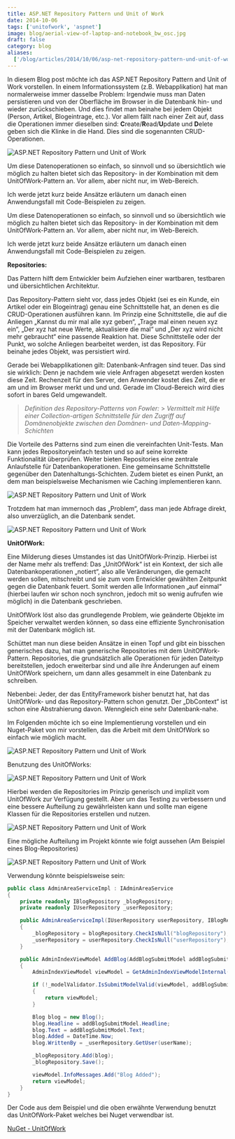 ```yaml
---
title: ASP.NET Repository Pattern und Unit of Work
date: 2014-10-06
tags: ['unitofwork', 'aspnet']
image: blog/aerial-view-of-laptop-and-notebook_bw_osc.jpg
draft: false
category: blog
aliases:
  ['/blog/articles/2014/10/06/asp-net-repository-pattern-und-unit-of-work/']
---
```


In diesem Blog post möchte ich das ASP.NET Repository Pattern and Unit of Work vorstellen. In einem Informationssystem (z.B. Webapplikation) hat man normalerweise immer dasselbe Problem: Irgendwie muss man Daten persistieren und von der Oberfläche im Browser in die Datenbank hin- und wieder zurückschieben. Und dies findet man beinahe bei jedem Objekt (Person, Artikel, Blogeintrage, etc.). Vor allem fällt nach einer Zeit auf, dass die Operationen immer dieselben sind: **C**reate/**R**ead/**U**pdate und **D**elete geben sich die Klinke in die Hand. Dies sind die sogenannten CRUD-Operationen.

![ASP.NET Repository Pattern und Unit of Work](https://cdn.offering.solutions/img/articles/2014-10-06/01.png)

Um diese Datenoperationen so einfach, so sinnvoll und so übersichtlich wie möglich zu halten bietet sich das Repository- in der Kombination mit dem UnitOfWork-Pattern an. Vor allem, aber nicht nur, im Web-Bereich.

Ich werde jetzt kurz beide Ansätze erläutern um danach einen Anwendungsfall mit Code-Beispielen zu zeigen.

Um diese Datenoperationen so einfach, so sinnvoll und so übersichtlich wie möglich zu halten bietet sich das Repository- in der Kombination mit dem UnitOfWork-Pattern an. Vor allem, aber nicht nur, im Web-Bereich.

Ich werde jetzt kurz beide Ansätze erläutern um danach einen Anwendungsfall mit Code-Beispielen zu zeigen.

**Repositories:**

Das Pattern hilft dem Entwickler beim Aufziehen einer wartbaren, testbaren und übersichtlichen Architektur.

Das Repository-Pattern sieht vor, dass jedes Objekt (sei es ein Kunde, ein Artikel oder ein Blogeintrag) genau eine Schnittstelle hat, an denen es die CRUD-Operationen ausführen kann. Im Prinzip eine Schnittstelle, die auf die Anliegen „Kannst du mir mal alle xyz geben“, „Trage mal einen neuen xyz ein“, „Der xyz hat neue Werte, aktualisiere die mal“ und „Der xyz wird nicht mehr gebraucht“ eine passende Reaktion hat. Diese Schnittstelle oder der Punkt, wo solche Anliegen bearbeitet werden, ist das Repository. Für beinahe jedes Objekt, was persistiert wird.

Gerade bei Webapplikationen gilt: Datenbank-Anfragen sind teuer. Das sind sie wirklich: Denn je nachdem wie viele Anfragen abgesetzt werden kosten diese Zeit. Rechenzeit für den Server, den Anwender kostet dies Zeit, die er am und im Browser merkt und und und. Gerade im Cloud-Bereich wird dies sofort in bares Geld umgewandelt.

> _Definition des Repository-Patterns von Fowler:_ > _Vermittelt mit Hilfe einer Collection-artigen Schnittstelle für den Zugriff auf Domänenobjekte zwischen den Domänen- und Daten-Mapping-Schichten_

Die Vorteile des Patterns sind zum einen die vereinfachten Unit-Tests. Man kann jedes Repositoryeinfach testen und so auf seine korrekte Funktionalität überprüfen. Weiter bieten Repositories eine zentrale Anlaufstelle für Datenbankoperationen. Eine gemeinsame Schnittstelle gegenüber den Datenhaltungs-Schichten. Zudem bietet es einen Punkt, an dem man beispielsweise Mechanismen wie Caching implementieren kann.

![ASP.NET Repository Pattern und Unit of Work](https://cdn.offering.solutions/img/articles/2014-10-06/02.png)

Trotzdem hat man immernoch das „Problem“, dass man jede Abfrage direkt, also unverzüglich, an die Datenbank sendet.

![ASP.NET Repository Pattern und Unit of Work](https://cdn.offering.solutions/img/articles/2014-10-06/03.png)

**UnitOfWork:**

Eine Milderung dieses Umstandes ist das UnitOfWork-Prinzip. Hierbei ist der Name mehr als treffend: Das „UnitOfWork“ ist ein Kontext, der sich alle Datenbankoperationen „notiert“, also alle Veränderungen, die gemacht werden sollen, mitschreibt und sie zum vom Entwickler gewählten Zeitpunkt gegen die Datenbank feuert. Somit werden alle Informationen „auf einmal“ (hierbei laufen wir schon noch synchron, jedoch mit so wenig aufrufen wie möglich) in die Datenbank geschrieben.

UnitOfWork löst also das grundlegende Problem, wie geänderte Objekte im Speicher verwaltet werden können, so dass eine effiziente Synchronisation mit der Datenbank möglich ist.

Schüttet man nun diese beiden Ansätze in einen Topf und gibt ein bisschen generisches dazu, hat man generische Repositories mit dem UnitOfWork-Pattern. Repositories, die grundsätzlich alle Operationen für jeden Dateityp bereitstellen, jedoch erweiterbar sind und alle ihre Änderungen auf einem UnitOfWork speichern, um dann alles gesammelt in eine Datenbank zu schreiben.

Nebenbei: Jeder, der das EntityFramework bisher benutzt hat, hat das UnitOfWork- und das Repository-Pattern schon genutzt. Der „DbContext“ ist schon eine Abstrahierung davon. Wenngleich eine sehr Datenbank-nahe.

Im Folgenden möchte ich so eine Implementierung vorstellen und ein Nuget-Paket von mir vorstellen, das die Arbeit mit dem UnitOfWork so einfach wie möglich macht.

![ASP.NET Repository Pattern und Unit of Work](https://cdn.offering.solutions/img/articles/2014-10-06/04.png)

Benutzung des UnitOfWorks:

![ASP.NET Repository Pattern und Unit of Work](https://cdn.offering.solutions/img/articles/2014-10-06/05.png)

Hierbei werden die Repositories im Prinzip generisch und implizit vom UnitOfWork zur Verfügung gestellt. Aber um das Testing zu verbessern und eine bessere Aufteilung zu gewährleisten kann und sollte man eigene Klassen für die Repositories erstellen und nutzen.

![ASP.NET Repository Pattern und Unit of Work](https://cdn.offering.solutions/img/articles/2014-10-06/06.png)

Eine mögliche Aufteilung im Projekt könnte wie folgt aussehen (Am Beispiel eines Blog-Repositories)

![ASP.NET Repository Pattern und Unit of Work](https://cdn.offering.solutions/img/articles/2014-10-06/07.png)

Verwendung könnte beispielsweise sein:

```csharp
public class AdminAreaServiceImpl : IAdminAreaService
{
    private readonly IBlogRepository _blogRepository;
    private readonly IUserRepository _userRepository;

    public AdminAreaServiceImpl(IUserRepository userRepository, IBlogRepository blogRepository)
    {
        _blogRepository = blogRepository.CheckIsNull("blogRepository");
        _userRepository = userRepository.CheckIsNull("userRepository");
    }

    public AdminIndexViewModel AddBlog(AddBlogSubmitModel addBlogSubmitModel, string userName)
    {
        AdminIndexViewModel viewModel = GetAdminIndexViewModelInternal(null, addBlogSubmitModel);

        if (!_modelValidator.IsSubmitModelValid(viewModel, addBlogSubmitModel))
        {
            return viewModel;
        }

        Blog blog = new Blog();
        blog.Headline = addBlogSubmitModel.Headline;
        blog.Text = addBlogSubmitModel.Text;
        blog.Added = DateTime.Now;
        blog.WrittenBy = _userRepository.GetUser(userName);

        _blogRepository.Add(blog);
        _blogRepository.Save();

        viewModel.InfoMessages.Add("Blog Added");
        return viewModel;
    }
}
```

Der Code aus dem Beispiel und die oben erwähnte Verwendung benutzt das UnitOfWork-Paket welches bei Nuget verwendbar ist.

<a href="http://www.nuget.org/packages/OfferingSolutions.UnitOfWork.Structure/" target="_blank">NuGet - UnitOfWork</a>
